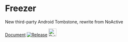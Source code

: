 # Freezer
New third-party Android Tombstone, rewrite from NoActive

[Document](https://freezer.sakion.top/)
[![Release](https://img.shields.io/github/release/Sakion-Team/Re-Telegram.svg)](https://github.com/Nep-Timeline/Freezer/releases/tag/release)
[<img height="26" src="https://shields.io/badge/Group-ffffff.svg?style=flat-square&logo=telegram" alt="Release" />](https://t.me/TimeWorkshop)
